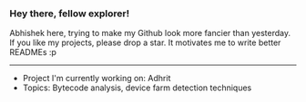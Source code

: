 ### Hey there, fellow explorer! 

Abhishek here, trying to make my Github look more fancier than yesterday. 
If you like my projects, please drop a star. It motivates me to write better READMEs :p

---

- Project I'm currently working on: Adhrit
- Topics: Bytecode analysis, device farm detection techniques
